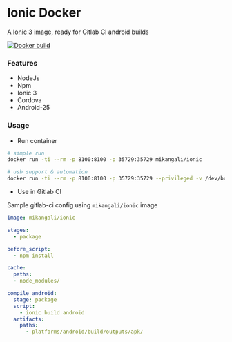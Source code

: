 # Ionic Docker

A [Ionic 3](http://ionicframework.com) image, ready for Gitlab CI android builds

[![Docker build](https://img.shields.io/docker/automated/mikangali/ionic.svg)](https://hub.docker.com/r/mikangali/ionic)

### Features

- NodeJs
- Npm
- Ionic 3
- Cordova
- Android-25

### Usage

* Run container

```bash
# simple run
docker run -ti --rm -p 8100:8100 -p 35729:35729 mikangali/ionic

# usb support & automation
docker run -ti --rm -p 8100:8100 -p 35729:35729 --privileged -v /dev/bus/usb:/dev/bus/usb -v ~/.gradle:/root/.gradle -v \$PWD:/app:rw mikangali/ionic ionic
```

* Use in Gitlab CI

Sample gitlab-ci config using `mikangali/ionic` image

```yml
image: mikangali/ionic

stages:
  - package

before_script:
  - npm install

cache:
  paths:
  - node_modules/

compile_android:
  stage: package
  script:
    - ionic build android
  artifacts:
    paths:
      - platforms/android/build/outputs/apk/
```
